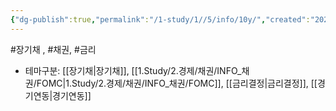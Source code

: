 ```yaml
---
{"dg-publish":true,"permalink":"/1-study/1//5/info/10y/","created":"2024-11-20T21:02:27.393+09:00","updated":"2025-06-03T20:07:19.921+09:00"}
---
```


#장기채 , #채권, #금리 


- 테마구분: [[장기채\|장기채]], [[1.Study/2.경제/채권/INFO_채권/FOMC\|1.Study/2.경제/채권/INFO_채권/FOMC]], [[금리결정\|금리결정]], [[경기연동\|경기연동]]